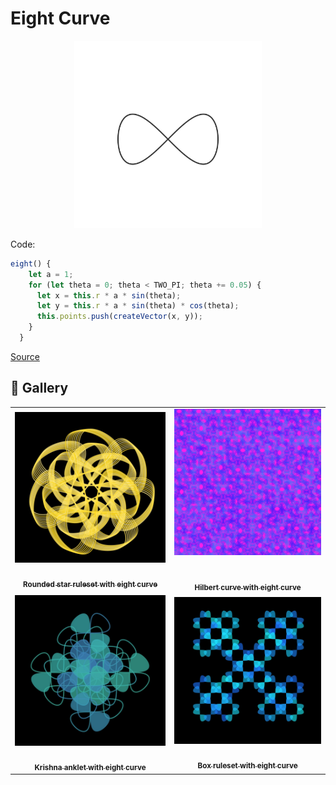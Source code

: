 # Eight Curve

<p align="center"><img src="assets/shape_images/eight.jpg" alt="eight" width="300px"></p>

Code:

```JavaScript
eight() {
    let a = 1;
    for (let theta = 0; theta < TWO_PI; theta += 0.05) {
      let x = this.r * a * sin(theta);
      let y = this.r * a * sin(theta) * cos(theta);
      this.points.push(createVector(x, y));
    }
  }
```

[Source]()

## 🌄 Gallery

<!-- IMAGE-LIST:START - Do not remove or modify this section -->
<!-- prettier-ignore-start -->
<!-- markdownlint-disable -->
<table>
  <tbody>
   <tr>
     <td align="center"><a href=""> <img class="img" src="assets/rounded-star-eight.jpg" alt="Rounded star ruleset with eight curve" style="vertical-align:top;" width="500" /><br /><sub><b><br/>Rounded star ruleset with eight curve</b></sub></a></td>
     <td align="center"><a href=""> <img class="img" src="assets/hilbert-eight.jpg" alt="Hilbert curve with eight curve" style=" display: block;
    margin-left: auto;
    margin-right: auto;" width="500" /><br /><sub><b><br/>Hilbert curve with eight curve</b></sub></a></td>
    </tr>
    <tr>
     <td align="center"><a href=""> <img class="img" src="assets/krishna-anklet-eight.jpg" alt="Krishna anklet with eight curve" style="vertical-align:top;" width="500" /><br /><sub><b><br/>Krishna anklet with eight curve</b></sub></a></td>
    <td align="center"><a href=""> <img class="img" src="assets/box-eight.jpg" alt="Box ruleset with eight curve" style="vertical-align:top;" width="500" /><br /><sub><b><br/>Box ruleset with eight curve</b></sub></a></td>
 </tbody>
</table>

<!-- markdownlint-restore -->
<!-- prettier-ignore-end -->

<!-- IMAGE-LIST:END -->
